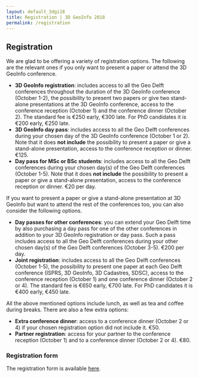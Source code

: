```yaml
---
layout: default_3dgi18
title: Registration | 3D GeoInfo 2018
permalink: /registration
---
```


## Registration

We are glad to be offering a variety of registration options. The following are the relevant ones if you only want to present a paper or attend the 3D GeoInfo conference.

<ul>
	<li><strong>3D GeoInfo registration</strong>: includes access to all the Geo Delft conferences throughout the duration of the 3D GeoInfo conference (October 1-2), the possibility to present two papers or give two stand-alone presentations at the 3D GeoInfo conference, access to the conference reception (October 1) and the conference dinner (October 2). The standard fee is €250 early, €300 late. For PhD candidates it is €200 early, €250 late.</li>
	<li><strong>3D GeoInfo day pass</strong>: includes access to all the Geo Delft conferences during your chosen day of the 3D GeoInfo conference (October 1 or 2). Note that it does <strong>not include</strong> the possibility to present a paper or give a stand-alone presentation, access to the conference reception or dinner. €125.</li>
	<li><strong>Day pass for MSc or BSc students</strong>: includes access to all the Geo Delft conferences during your chosen day(s) of the Geo Delft conferences (October 1-5). Note that it does <strong>not include</strong> the possibility to present a paper or give a stand-alone presentation, access to the conference reception or dinner. €20 per day.</li>
</ul>

If you want to present a paper or give a stand-alone presentation at 3D GeoInfo but want to attend the rest of the conferences too, you can also consider the following options.

<ul>
	<li><strong>Day passes for other conferences</strong>: you can extend your Geo Delft time by also purchasing a day pass for one of the other conferences in addition to your 3D GeoInfo registration or day pass. Such a pass includes access to all the Geo Delft conferences during your other chosen day(s) of the Geo Delft conferences (October 3-5). €200 per day.</li>
	<li><strong>Joint registration</strong>: includes access to all the Geo Delft conferences (October 1-5), the possibility to present one paper at each Geo Delft conference (ISPRS, 3D GeoInfo, 3D Cadastres, SDSC), access to the conference reception (October 1) and one conference dinner (October 2 or 4). The standard fee is €650 early, €700 late. For PhD candidates it is €400 early, €450 late.</li>
</ul>

All the above mentioned options include lunch, as well as tea and coffee during breaks. There are also a few extra options:

<ul>
	<li><strong>Extra conference dinner</strong>: access to a conference dinner (October 2 or 4) if your chosen registration option did not include it. €50.</li>
	<li><strong>Partner registration</strong>: access for your partner to the conference reception (October 1) and to a conference dinner (October 2 or 4). €80.</li>
</ul>

### Registration form

The registration form is available <a href="https://www.eventure-online.com/eventure/login.form?Pe0ba5462-6cc1-4da7-a5a5-aa5d86e21c42">here</a>.
